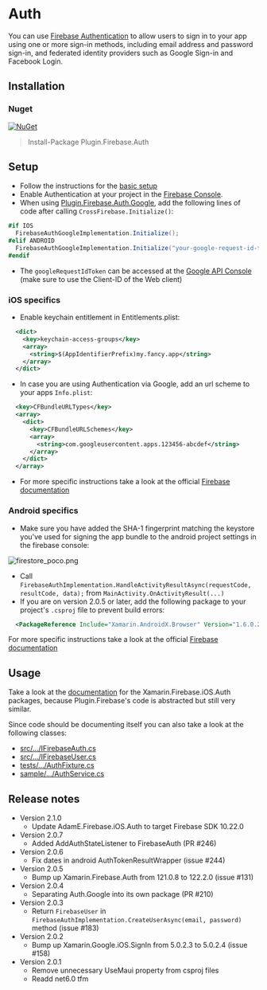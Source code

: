 # Auth

You can use [Firebase Authentication](https://firebase.google.com/docs/auth) to allow users to sign in to your app using one or more sign-in methods, including email address and password sign-in, and federated identity providers such as Google Sign-in and Facebook Login.

## Installation
### Nuget
[![NuGet](https://img.shields.io/nuget/v/plugin.firebase.auth.svg?maxAge=86400&style=flat)](https://www.nuget.org/packages/Plugin.Firebase.Auth/)

> Install-Package Plugin.Firebase.Auth

## Setup

- Follow the instructions for the [basic setup](https://github.com/TobiasBuchholz/Plugin.Firebase/blob/master/README.md#basic-setup)
- Enable Authentication at your project in the [Firebase Console](https://console.firebase.google.com/).
- When using [Plugin.Firebase.Auth.Google](https://www.nuget.org/packages/Plugin.Firebase.Auth.Google/), add the following lines of code after calling `CrossFirebase.Initialize()`:
```c#
#if IOS
  FirebaseAuthGoogleImplementation.Initialize();
#elif ANDROID
  FirebaseAuthGoogleImplementation.Initialize("your-google-request-id-token");
#endif
```
- The `googleRequestIdToken` can be accessed at the [Google API Console](https://console.developers.google.com/apis/credentials) (make sure to use the Client-ID of the Web client)

### iOS specifics
- Enable keychain entitlement in Entitlements.plist:

```xml
  <dict>
    <key>keychain-access-groups</key>
    <array>
      <string>$(AppIdentifierPrefix)my.fancy.app</string>
    </array>
  </dict>
```
- In case you are using Authentication via Google, add an url scheme to your apps `Info.plist`:
```xml
  <key>CFBundleURLTypes</key>
  <array>
    <dict>
      <key>CFBundleURLSchemes</key>
      <array>
        <string>com.googleusercontent.apps.123456-abcdef</string>
      </array>
    </dict>
  </array>
```
- For more specific instructions take a look at the official [Firebase documentation](https://firebase.google.com/docs/auth/ios/start?hl=en)

### Android specifics

- Make sure you have added the SHA-1 fingerprint matching the keystore you've used for signing the app bundle to the android project settings in the firebase console: 

![firestore_poco.png](../art/project_settings_sha1.png)
- Call `FirebaseAuthImplementation.HandleActivityResultAsync(requestCode, resultCode, data);` from `MainActivity.OnActivityResult(...)`
- If you are on version 2.0.5 or later, add the following package to your project's `.csproj` file to prevent build errors:
```xml
  <PackageReference Include="Xamarin.AndroidX.Browser" Version="1.6.0.2" />
```

For more specific instructions take a look at the official [Firebase documentation](https://firebase.google.com/docs/auth/android/start?hl=en)

## Usage

Take a look at the [documentation](https://github.com/xamarin/GoogleApisForiOSComponents/blob/master/docs/Firebase/Auth/GettingStarted.md) for the Xamarin.Firebase.iOS.Auth packages, because Plugin.Firebase's code is abstracted but still very similar.

Since code should be documenting itself you can also take a look at the following classes:
- [src/.../IFirebaseAuth.cs](https://github.com/TobiasBuchholz/Plugin.Firebase/blob/master/src/Shared/Auth/IFirebaseAuth.cs)
- [src/.../IFirebaseUser.cs](https://github.com/TobiasBuchholz/Plugin.Firebase/blob/master/src/Shared/Auth/IFirebaseUser.cs)
- [tests/.../AuthFixture.cs](https://github.com/TobiasBuchholz/Plugin.Firebase/blob/master/tests/Plugin.Firebase.IntegrationTests/Auth/AuthFixture.cs)
- [sample/.../AuthService.cs](https://github.com/TobiasBuchholz/Plugin.Firebase/blob/master/sample/Playground/Common/Services/Auth/AuthService.cs)

## Release notes
- Version 2.1.0
  - Update AdamE.Firebase.iOS.Auth to target Firebase SDK 10.22.0
- Version 2.0.7
  - Added AddAuthStateListener to FirebaseAuth (PR #246)
- Version 2.0.6
  - Fix dates in android AuthTokenResultWrapper (issue #244)
- Version 2.0.5
  - Bump up Xamarin.Firebase.Auth from 121.0.8 to 122.2.0 (issue #131)
- Version 2.0.4
  - Separating Auth.Google into its own package (PR #210)
- Version 2.0.3
  - Return `FirebaseUser` in `FirebaseAuthImplementation.CreateUserAsync(email, password)` method (issue #183)
- Version 2.0.2
  - Bump up Xamarin.Google.iOS.SignIn from 5.0.2.3 to 5.0.2.4 (issue #158)
- Version 2.0.1
  - Remove unnecessary UseMaui property from csproj files
  - Readd net6.0 tfm
